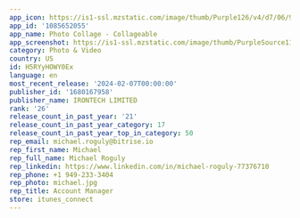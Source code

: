 ```yaml
---
app_icon: https://is1-ssl.mzstatic.com/image/thumb/Purple126/v4/d7/06/97/d7069729-d4a7-6461-0019-906acd595a36/AppIcon-0-0-1x_U007emarketing-0-10-0-0-85-220.png/1024x1024bb.png
app_id: '1085652055'
app_name: Photo Collage - Collageable
app_screenshot: https://is1-ssl.mzstatic.com/image/thumb/PurpleSource116/v4/4c/c7/2c/4cc72cec-f9fb-dc4f-ae12-61cf14d29bab/d7e7ed98-eeda-4d03-8779-611b131e5230_1.jpg/1242x2688bb.png
category: Photo & Video
country: US
id: H5RYyHOWY0Ex
language: en
most_recent_release: '2024-02-07T00:00:00'
publisher_id: '1680167958'
publisher_name: IRONTECH LIMITED
rank: '26'
release_count_in_past_year: '21'
release_count_in_past_year_category: 17
release_count_in_past_year_top_in_category: 50
rep_email: michael.roguly@bitrise.io
rep_first_name: Michael
rep_full_name: Michael Roguly
rep_linkedin: https://www.linkedin.com/in/michael-roguly-77376710
rep_phone: +1 949-233-3404
rep_photo: michael.jpg
rep_title: Account Manager
store: itunes_connect
---
```

